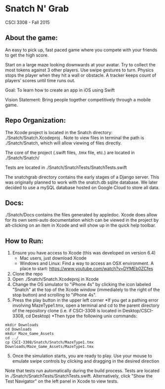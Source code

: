 # Snatch N' Grab

CSCI 3308 - Fall 2015

About the game:
------------

An easy to pick up, fast paced game where you compete with your friends to get the high score.

Start on a large maze looking downwards at your avatar. Try to collect the most tokens against 3 other players. Use swipe gestures to turn. Physics stops the player when they hit a wall or obstacle. A tracker keeps count of players’ scores until time runs out.

Goal: To learn how to create an app in iOS using Swift	

Vision Statement: Bring people together competitively through a mobile game.

Repo Organization:
------------

The Xcode project is located in the Snatch directory: ./Snatch/Snatch.Xcodeproj . Note to view files in terminal the path is ./Snatch/Snatch, which will allow viewing of files directly.

The core of the project (.swift files, .tmx file, etc.) are located in ./Snatch/Snatch/

Tests are located in ./Snatch/SnatchTests/SnatchTests.swift

The snatchgrab directory contains the early stages of a Django server. This was originally planned to work with the snatch.db sqlite database. We later decided to use a mySQL database hosted on Google Cloud to store all data.

Docs:
-----------

./Snatch/Docs contains the files generated by appledoc. Xcode does allow for its own semi-auto documentation which can be viewed in the project by alt-clicking on an item in Xcode and will show up in the quick help toolbar.

How to Run:
------------

1. Ensure you have access to Xcode (this was developed on version 6.4)
	* Mac users, just download Xcode
	* Windows and Linux: Find a way to access an OSX environment. A place to start: https://www.youtube.com/watch?v=DYMEb0ZCfes
2. Clone the repo
3. Open ./Snatch/Snatch.Xcodeproj in Xcode
4. Change the OS simulator to "iPhone 4s" by clicking the icon labeled "Snatch" at the top of the Xcode window (immediately to the right of the stop button) and scrolling to "iPhone 4s".
4. Press the play button in the upper left corner
	*If you get a pathing error involving MazeType1.tmx, open a terminal and cd to the parent directory of the repository clone (i.e. if CSCI-3308 is located in Desktop/CSCI-3308, cd Desktop)
	*Then type the following unix commands:

~~~
mkdir Downloads
cd Downloads
mkdir Maze_Game_Assets
cd ../
cp CSCI-3308/Snatch/Snatch/MazeType1.tmx Downloads/Maze_Game_Assets/MazeType1.tmx
~~~

5. Once the simulation starts, you are ready to play. Use your mouse to emulate swipe controls by clicking and dragging in the desired direction

Note that tests run automatically during the build process. Tests are located in ./Snatch/SnatchTests/SnatchTests.swift. Alternatively, click "Show the Test Navigator" on the left panel in Xcode to view tests.
